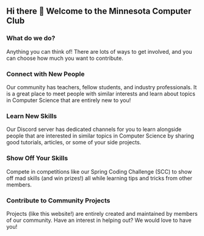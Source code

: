 ## Hi there 👋 Welcome to the Minnesota Computer Club

### What do we do?

Anything you can think of! There are lots of ways to get involved, and you can choose how much you want to contribute.

### Connect with New People

Our community has teachers, fellow students, and industry professionals. It is a great place to meet people with similar interests and learn about topics in Computer Science that are entirely new to you!

### Learn New Skills

Our Discord server has dedicated channels for you to learn alongside people that are interested in similar topics in Computer Science by sharing good tutorials, articles, or some of your side projects.

### Show Off Your Skills

Compete in competitions like our Spring Coding Challenge (SCC) to show off mad skills (and win prizes!) all while learning tips and tricks from other members.

### Contribute to Community Projects

Projects (like this website!) are entirely created and maintained by members of our community. Have an interest in helping out? We would love to have you!

<!--
🧙 Remember, you can do mighty things with the power of [Markdown](https://docs.github.com/github/writing-on-github/getting-started-with-writing-and-formatting-on-github/basic-writing-and-formatting-syntax)
-->
